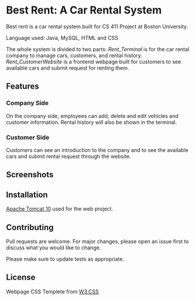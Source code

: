 # Best Rent: A Car Rental System

Best rent is a car rental system built for CS 411 Project at Boston University. 

Language used: Java, MySQL, HTML and CSS

The whole system is divided to two parts: *Rent_Terminal* is for the car rental company to manage cars, customers, and rental history. *Rent_CustomerWebsite* is a frontend webpage built for customers to see available cars and submit request for renting them. 

## Features

### Company Side

On the company side, employees can add, delete and edit vehicles and customer information. Rental history will also be shown in the terminal.

### Customer Side

Customers can see an introduction to the company and to see the available cars and submit rental request through the website. 

## Screenshots



## Installation

[Apache Tomcat 10](https://tomcat.apache.org/download-10.cgi) used for the web project. 

## Contributing
Pull requests are welcome. For major changes, please open an issue first to discuss what you would like to change.

Please make sure to update tests as appropriate.

## License
Webpage CSS Templete from [W3.CSS](https://www.w3schools.com/w3css/default.asp)
